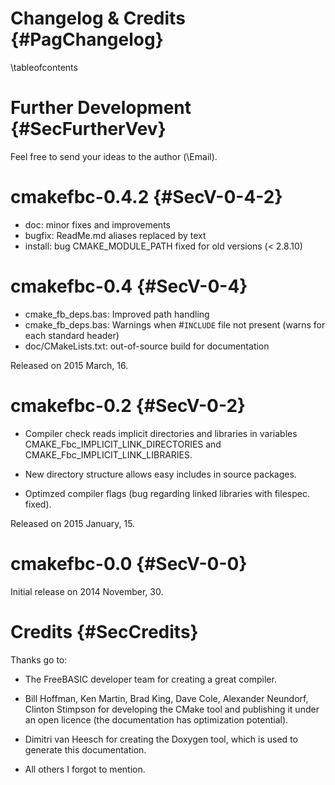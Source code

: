 Changelog & Credits {#PagChangelog}
===================
\tableofcontents


Further Development {#SecFurtherVev}
===================

Feel free to send your ideas to the author (\Email).


cmakefbc-0.4.2 {#SecV-0-4-2}
==============

- doc: minor fixes and improvements
- bugfix: ReadMe.md aliases replaced by text
- install: bug CMAKE_MODULE_PATH fixed for old versions (< 2.8.10)


cmakefbc-0.4 {#SecV-0-4}
============

- cmake_fb_deps.bas: Improved path handling
- cmake_fb_deps.bas: Warnings when #`INCLUDE` file not present (warns for each standard header)
- doc/CMakeLists.txt: out-of-source build for documentation

Released on 2015 March, 16.


cmakefbc-0.2 {#SecV-0-2}
============

- Compiler check reads implicit directories and libraries in variables CMAKE_Fbc_IMPLICIT_LINK_DIRECTORIES and CMAKE_Fbc_IMPLICIT_LINK_LIBRARIES.

- New directory structure allows easy includes in source packages.

- Optimzed compiler flags (bug regarding linked libraries with filespec. fixed).

Released on 2015 January, 15.


cmakefbc-0.0 {#SecV-0-0}
============

Initial release on 2014 November, 30.



Credits {#SecCredits}
=======

Thanks go to:

- The FreeBASIC developer team for creating a great compiler.

- Bill Hoffman, Ken Martin, Brad King, Dave Cole, Alexander Neundorf,
  Clinton Stimpson for developing the CMake tool and publishing it
  under an open licence (the documentation has optimization
  potential).

- Dimitri van Heesch for creating the Doxygen tool, which is used to
  generate this documentation.

- All others I forgot to mention.
